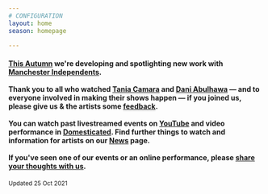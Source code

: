 ```yaml
---
# CONFIGURATION
layout: home
season: homepage

---
```

#### [This Autumn](/current/2021) we're developing and spotlighting new work with <a href="http://manchesterindependents.co.uk" target="_blank">Manchester Independents</a>.<br><br>Thank you to all who watched [Tania Camara](/current/2021/oreo) and [Dani Abulhawa](/current/2021/abulhawa) — and to everyone involved in making their shows happen — if you joined us, please give us & the artists some <a href="http://bit.ly/warnmcrfeedback" target="_blank">feedback</a>.<br><br>You can watch past livestreamed events on <a href="http://bit.ly/YTwarnmcr" target="_blank">YouTube</a> and video performance in <a href="http://domesticatedonline.org" target="_blank">Domesticated</a>. Find further things to watch and information for artists on our [News](/news) page.<br><br>If you've seen one of our events or an online performance, please <a href="http://bit.ly/warnmcrfeedback" target="_blank">share your thoughts with us</a>.       
<small>Updated 25 Oct 2021</small>
